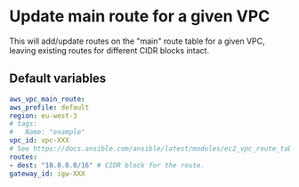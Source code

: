 # Update main route for a given VPC
This will add/update routes on the "main" route table for a given VPC, leaving existing routes for different CIDR blocks intact.
<!--TOC-->
<!--ENDTOC-->

<!--ROLEVARS-->
## Default variables
```yaml
aws_vpc_main_route:
aws_profile: default
region: eu-west-3
# tags:
#   Name: "example"
vpc_id: vpc-XXX
# See https://docs.ansible.com/ansible/latest/modules/ec2_vpc_route_table_module.html#parameter-routes
routes:
- dest: "10.0.0.0/16" # CIDR block for the route.
gateway_id: igw-XXX


```

<!--ENDROLEVARS-->
